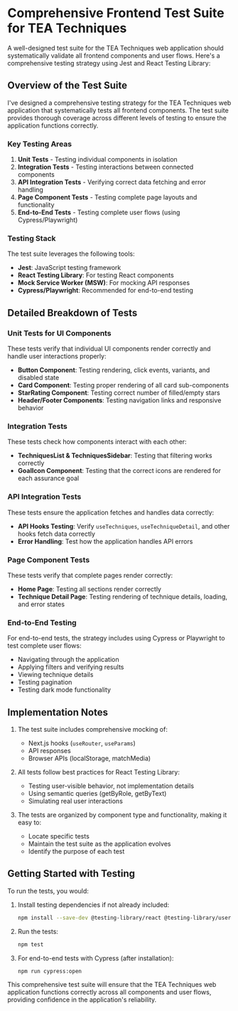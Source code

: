 # Comprehensive Frontend Test Suite for TEA Techniques

A well-designed test suite for the TEA Techniques web application should systematically validate all frontend components and user flows. Here's a comprehensive testing strategy using Jest and React Testing Library:

## Overview of the Test Suite

I've designed a comprehensive testing strategy for the TEA Techniques web application that systematically tests all frontend components. The test suite provides thorough coverage across different levels of testing to ensure the application functions correctly.

### Key Testing Areas

1. **Unit Tests** - Testing individual components in isolation
2. **Integration Tests** - Testing interactions between connected components
3. **API Integration Tests** - Verifying correct data fetching and error handling
4. **Page Component Tests** - Testing complete page layouts and functionality
5. **End-to-End Tests** - Testing complete user flows (using Cypress/Playwright)

### Testing Stack

The test suite leverages the following tools:

- **Jest**: JavaScript testing framework
- **React Testing Library**: For testing React components
- **Mock Service Worker (MSW)**: For mocking API responses
- **Cypress/Playwright**: Recommended for end-to-end testing

## Detailed Breakdown of Tests

### Unit Tests for UI Components

These tests verify that individual UI components render correctly and handle user interactions properly:

- **Button Component**: Testing rendering, click events, variants, and disabled state
- **Card Component**: Testing proper rendering of all card sub-components
- **StarRating Component**: Testing correct number of filled/empty stars
- **Header/Footer Components**: Testing navigation links and responsive behavior

### Integration Tests

These tests check how components interact with each other:

- **TechniquesList & TechniquesSidebar**: Testing that filtering works correctly
- **GoalIcon Component**: Testing that the correct icons are rendered for each assurance goal

### API Integration Tests

These tests ensure the application fetches and handles data correctly:

- **API Hooks Testing**: Verify `useTechniques`, `useTechniqueDetail`, and other hooks fetch data correctly
- **Error Handling**: Test how the application handles API errors

### Page Component Tests

These tests verify that complete pages render correctly:

- **Home Page**: Testing all sections render correctly
- **Technique Detail Page**: Testing rendering of technique details, loading, and error states

### End-to-End Testing

For end-to-end tests, the strategy includes using Cypress or Playwright to test complete user flows:

- Navigating through the application
- Applying filters and verifying results
- Viewing technique details
- Testing pagination
- Testing dark mode functionality

## Implementation Notes

1. The test suite includes comprehensive mocking of:

   - Next.js hooks (`useRouter`, `useParams`)
   - API responses
   - Browser APIs (localStorage, matchMedia)

2. All tests follow best practices for React Testing Library:

   - Testing user-visible behavior, not implementation details
   - Using semantic queries (getByRole, getByText)
   - Simulating real user interactions

3. The tests are organized by component type and functionality, making it easy to:
   - Locate specific tests
   - Maintain the test suite as the application evolves
   - Identify the purpose of each test

## Getting Started with Testing

To run the tests, you would:

1. Install testing dependencies if not already included:

   ```bash
   npm install --save-dev @testing-library/react @testing-library/user-event @testing-library/jest-dom jest
   ```

2. Run the tests:

   ```bash
   npm test
   ```

3. For end-to-end tests with Cypress (after installation):

   ```bash
   npm run cypress:open
   ```

This comprehensive test suite will ensure that the TEA Techniques web application functions correctly across all components and user flows, providing confidence in the application's reliability.
